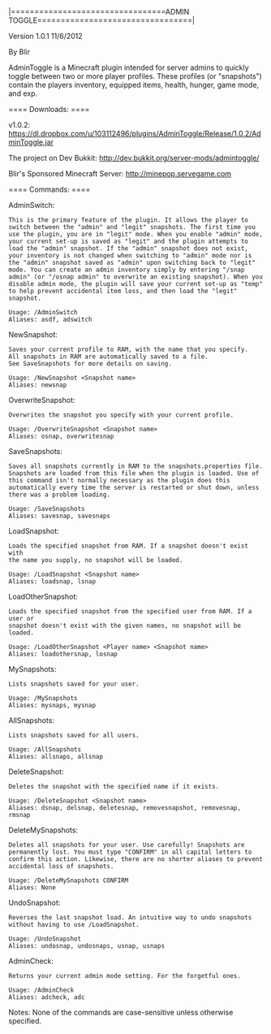 |=================================ADMIN TOGGLE=================================|

Version 1.0.1 11/6/2012

By Blir

AdminToggle is a Minecraft plugin intended for server admins to quickly toggle
between two or more player profiles. These profiles (or "snapshots") contain the
players inventory, equipped items, health, hunger, game mode, and exp.

==== Downloads: ====

v1.0.2: https://dl.dropbox.com/u/103112496/plugins/AdminToggle/Release/1.0.2/AdminToggle.jar

The project on Dev Bukkit: http://dev.bukkit.org/server-mods/admintoggle/

Blir's Sponsored Minecraft Server: http://minepop.servegame.com

==== Commands: ====

AdminSwitch:

    This is the primary feature of the plugin. It allows the player to
    switch between the "admin" and "legit" snapshots. The first time you
    use the plugin, you are in "legit" mode. When you enable "admin" mode,
    your current set-up is saved as "legit" and the plugin attempts to
    load the "admin" snapshot. If the "admin" snapshot does not exist,
    your inventory is not changed when switching to "admin" mode nor is 
    the "admin" snapshot saved as "admin" upon switching back to "legit" 
    mode. You can create an admin inventory simply by entering "/snap 
    admin" (or "/osnap admin" to overwrite an existing snapshot). When you
    disable admin mode, the plugin will save your current set-up as "temp"
    to help prevent accidental item loss, and then load the "legit"
    snapshot.

    Usage: /AdminSwitch
    Aliases: asdf, adswitch

NewSnapshot:

    Saves your current profile to RAM, with the name that you specify.
    All snapshots in RAM are automatically saved to a file.
    See SaveSnapshots for more details on saving.

    Usage: /NewSnapshot <Snapshot name>
    Aliases: newsnap

OverwriteSnapshot:

    Overwrites the snapshot you specify with your current profile.

    Usage: /OverwriteSnapshot <Snapshot name>
    Aliases: osnap, overwritesnap

SaveSnapshots:

    Saves all snapshots currently in RAM to the snapshots.properties file.
    Snapshots are loaded from this file when the plugin is loaded. Use of
    this command isn't normally necessary as the plugin does this
    automatically every time the server is restarted or shut down, unless
    there was a problem loading.

    Usage: /SaveSnapshots
    Aliases: savesnap, savesnaps

LoadSnapshot:

    Loads the specified snapshot from RAM. If a snapshot doesn't exist with
    the name you supply, no snapshot will be loaded.

    Usage: /LoadSnapshot <Snapshot name>
    Aliases: loadsnap, lsnap

LoadOtherSnapshot:

    Loads the specified snapshot from the specified user from RAM. If a user or
    snapshot doesn't exist with the given names, no snapshot will be loaded.

    Usage: /LoadOtherSnapshot <Player name> <Snapshot name>
    Aliases: loadothersnap, losnap

MySnapshots:

    Lists snapshots saved for your user.

    Usage: /MySnapshots
    Aliases: mysnaps, mysnap

AllSnapshots:

    Lists snapshots saved for all users.

    Usage: /AllSnapshots
    Aliases: allsnaps, allsnap

DeleteSnapshot:

    Deletes the snapshot with the specified name if it exists.

    Usage: /DeleteSnapshot <Snapshot name>
    Aliases: dsnap, delsnap, deletesnap, removesnapshot, removesnap, rmsnap

DeleteMySnapshots:

    Deletes all snapshots for your user. Use carefully! Snapshots are
    permanently lost. You must type "CONFIRM" in all capital letters to
    confirm this action. Likewise, there are no shorter aliases to prevent
    accidental loss of snapshots.

    Usage: /DeleteMySnapshots CONFIRM
    Aliases: None

UndoSnapshot:

    Reverses the last snapshot load. An intuitive way to undo snapshots
    without having to use /LoadSnapshot.

    Usage: /UndoSnapshot
    Aliases: undosnap, undosnaps, usnap, usnaps

AdminCheck:

    Returns your current admin mode setting. For the forgetful ones.

    Usage: /AdminCheck
    Aliases: adcheck, adc

Notes: None of the commands are case-sensitive unless otherwise specified.